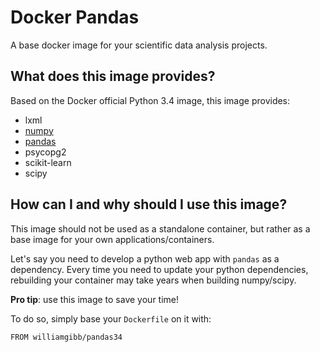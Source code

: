 # Docker Pandas

A base docker image for your scientific data analysis projects.

## What does this image provides?

Based on the Docker official Python 3.4 image, this image provides:

* lxml
* [numpy](http://www.numpy.org/)
* [pandas](http://pandas.pydata.org/)
* psycopg2
* scikit-learn
* scipy

## How can I and why should I use this image?

This image should not be used as a standalone container, but rather as a base image for your own applications/containers.

Let's say you need to develop a python web app with `pandas` as a dependency. Every time you need to update your python dependencies, rebuilding your container may take years when building numpy/scipy.

**Pro tip**: use this image to save your time!

To do so, simply base your `Dockerfile` on it with:

    FROM williamgibb/pandas34

